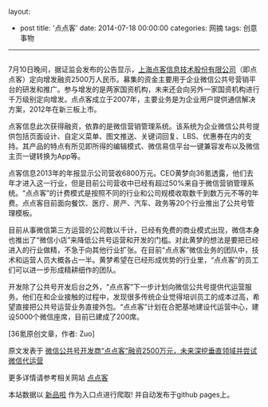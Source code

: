 layout: 
  - post 
title: '点点客' 
date: 2014-07-18 00:00:00 
categories: 网摘 
tags: 创意事物 
---

<p><img src="http://a.36krcnd.com/photo/2014/5c780bb8070424f695c908115918fa96.jpg" alt=""/></p>

<p>7月10日晚间，据证监会发布的公告显示，<a target="_blank" data-no-turbolink="true" href="http://www.dodoca.com/">上海点客信息技术股份有限公司</a>（即点点客）定向增发融资2500万人民币。募集的资金主要用于企业微信公共号营销平台的研发和推广。参与增发的是两家国资机构，未来还会向另外一家国资机构进行千万级别定向增发。点点客成立于2007年，主要业务是为企业用户提供通信解决方案，2012年在新三板上市。</p>

<p>点客信息此次获得融资，依靠的是微信营销管理系统。该系统为企业微信公共号提供包括页面设计、自定义菜单、图文推送、关键词回复、LBS、优惠券在内的支持。其产品的特点有所见即所得的编辑模式、微信易信平台一键兼容发布以及微信主页一键转换为App等。</p>

<p>点客信息2013年的年报显示公司营收6800万元。CEO黄梦向<span>36氪</span>透露，他们去年才进入这一行业，但是目前公司营收中已经有超过50%来自于微信营销管理系统。“点点客”的计费模式是按照不同的行业和公司规模收取数千到数万元不等的年费。点点客目前面向餐饮、医疗、房产、汽车、政务等20个行业推出了公共号管理模板。</p>

<p>目前从事微信第三方运营的公司数以千计，已经有免费的商业模式出现，微信本身也推出了“微信小店”来降低公共号运营和开发的门槛。对此黄梦的想法是要把已经进入的行业做精，不急于向其他行业扩张。在目前“点点客”微信业务的团队中，技术和运营人员大概各占一半。黄梦希望在已经形成优势的行业里，“点点客”的员工们可以进一步形成精耕细作的团队。</p>

<p>开发除了公共号开发后台之外，“点点客”下一步计划向微信公共号提供代运营服务。他们在和企业接触的过程中，发现很多传统企业觉得培训员工的成本过高，希望直接把公共号运营业务直接外包。“点点客”计划在合肥基地建设代运营中心，建设5000个微信座席，目前已建成了200席。</p>
					<p>[<span>36氪</span>原创文章，作者: Zuo]</p>
					<p></p>  



原文发表于 [微信公共号开发商“点点客”融资2500万元，未来深挖垂直领域并尝试微信代运营](http://www.36kr.com/p/213759.html)  

更多详情请参考相关网站 [点点客](http://www.dodoca.com/)  

本站数据以 [新品啦](http://xinpinla.com/) 作为入口点进行爬取! 并自动发布于github pages上。  

